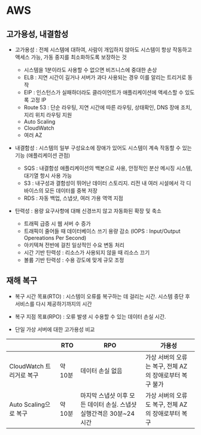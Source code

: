 # AWS 

## 고가용성, 내결함성
- 고가용성 : 전체 시스템에 대하여, 사람이 개입하지 않아도 시스템이 항상 작동하고 액세스 가능, 가동 중지를 최소화하도록 보장하는 것
    - 시스템을 1분이라도 사용할 수 없으면 비즈니스에 중대한 손상
    - ELB : 지연 시간이 길거나 서버가 과다 사용되는 경우 이를 알리는 트리거로 동작
    - EIP : 인스턴스가 실패하더라도 클라이언트가 애플리케이션에 액세스할 수 있도록 고정 IP
    - Route 53 : 단순 라우팅, 지연 시간에 따른 라우팅, 상태확인, DNS 장애 조치, 지리 위치 라우팅 지원
    - Auto Scaling
    - CloudWatch
    - 여러 AZ 

- 내결함성 : 시스템의 일부 구성요소에 장애가 있어도 시스템이 계속 작동할 수 있는 기능 (애플리케이션 관점)
    - SQS : 내결함성 애플리케이션의 백본으로 사용, 안정적인 분산 메시징 시스템, 대기열 항시 사용 가능
    - S3 : 내구성과 결함성이 뛰어난 데이터 스토리지. 리전 내 여러 시설에서 각 디바이스의 모든 데이터를 중복 저장
    - RDS : 자동 백업, 스냅샷, 여러 가용 역역 지점

- 탄력성 : 용량 요구사항에 대해 신경쓰지 않고 자동화된 확장 및 축소
    - 트래픽 급증 시 웹 서버 수 증가
    - 트래픽이 줄어들 때 데이터베이스 쓰기 용량 감소 (IOPS : Input/Output Opereations Per Second)
    - 아키텍쳐 전반에 걸친 일상적인 수요 변동 처리
    - 시간 기반 탄력성 : 리소스가 사용되지 않을 때 리소스 끄기
    - 볼륨 기반 탄력성 : 수용 강도에 맞게 규모 조정

## 재해 복구
- 복구 시간 목표(RTO) : 시스템이 오류를 복구하는 데 걸리는 시간. 시스템 중단 후 서비스를 다시 제공하기까지의 시간
- 복구 지점 목표(RPO) : 오류 발생 시 수용할 수 있는 데이터 손실 시간.

- 단일 가상 서버에 대한 고가용성 비교

||RTO | RPO | 가용성
|---|----|-----|------
| CloudWatch 트리거로 복구 | 약 10분 | 데이터 손실 없음 | 가상 서버의 오류는 복구, 전체 AZ의 장애로부터 복구 불가
| Auto Scaling으로 복구 |약 10분|마지막 스냅샷 이후 모든 데이터 손실. 스냅샷 실행간격은 30분~24시간|가상 서버의 오류도 복구, 전체 AZ의 장애로부터 복구
